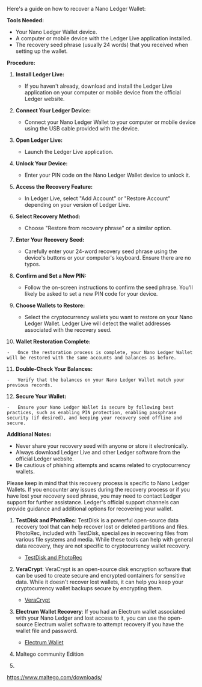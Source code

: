 
Here's a guide on how to recover a Nano Ledger Wallet:

**Tools Needed:**

-   Your Nano Ledger Wallet device.
-   A computer or mobile device with the Ledger Live application installed.
-   The recovery seed phrase (usually 24 words) that you received when setting up the wallet.

**Procedure:**

1.  **Install Ledger Live:**
    
    -   If you haven't already, download and install the Ledger Live application on your computer or mobile device from the official Ledger website.
2.  **Connect Your Ledger Device:**
    
    -   Connect your Nano Ledger Wallet to your computer or mobile device using the USB cable provided with the device.
3.  **Open Ledger Live:**
    
    -   Launch the Ledger Live application.
4.  **Unlock Your Device:**
    
    -   Enter your PIN code on the Nano Ledger Wallet device to unlock it.
5.  **Access the Recovery Feature:**
    
    -   In Ledger Live, select "Add Account" or "Restore Account" depending on your version of Ledger Live.
6.  **Select Recovery Method:**
    
    -   Choose "Restore from recovery phrase" or a similar option.
7.  **Enter Your Recovery Seed:**
    
    -   Carefully enter your 24-word recovery seed phrase using the device's buttons or your computer's keyboard. Ensure there are no typos.
8.  **Confirm and Set a New PIN:**
    
    -   Follow the on-screen instructions to confirm the seed phrase. You'll likely be asked to set a new PIN code for your device.
9.  **Choose Wallets to Restore:**
    
    -   Select the cryptocurrency wallets you want to restore on your Nano Ledger Wallet. Ledger Live will detect the wallet addresses associated with the recovery seed.
10.  **Wallet Restoration Complete:**
    
    -   Once the restoration process is complete, your Nano Ledger Wallet will be restored with the same accounts and balances as before.
11.  **Double-Check Your Balances:**
    
    -   Verify that the balances on your Nano Ledger Wallet match your previous records.
12.  **Secure Your Wallet:**
    
    -   Ensure your Nano Ledger Wallet is secure by following best practices, such as enabling PIN protection, enabling passphrase security (if desired), and keeping your recovery seed offline and secure.

**Additional Notes:**

-   Never share your recovery seed with anyone or store it electronically.
-   Always download Ledger Live and other Ledger software from the official Ledger website.
-   Be cautious of phishing attempts and scams related to cryptocurrency wallets.

Please keep in mind that this recovery process is specific to Nano Ledger Wallets. If you encounter any issues during the recovery process or if you have lost your recovery seed phrase, you may need to contact Ledger support for further assistance. Ledger's official support channels can provide guidance and additional options for recovering your wallet.

1.  **TestDisk and PhotoRec**: TestDisk is a powerful open-source data recovery tool that can help recover lost or deleted partitions and files. PhotoRec, included with TestDisk, specializes in recovering files from various file systems and media. While these tools can help with general data recovery, they are not specific to cryptocurrency wallet recovery.
    
    -   [TestDisk and PhotoRec](https://www.cgsecurity.org/)
2.  **VeraCrypt**: VeraCrypt is an open-source disk encryption software that can be used to create secure and encrypted containers for sensitive data. While it doesn't recover lost wallets, it can help you keep your cryptocurrency wallet backups secure by encrypting them.
    
    -   [VeraCrypt](https://www.veracrypt.fr/)
3.  **Electrum Wallet Recovery**: If you had an Electrum wallet associated with your Nano Ledger and lost access to it, you can use the open-source Electrum wallet software to attempt recovery if you have the wallet file and password.
    
    -   [Electrum Wallet](https://electrum.org/)
4. Maltego community Edition
5. 
https://www.maltego.com/downloads/
<!--stackedit_data:
eyJoaXN0b3J5IjpbMTYyMTk5NjkxMV19
-->